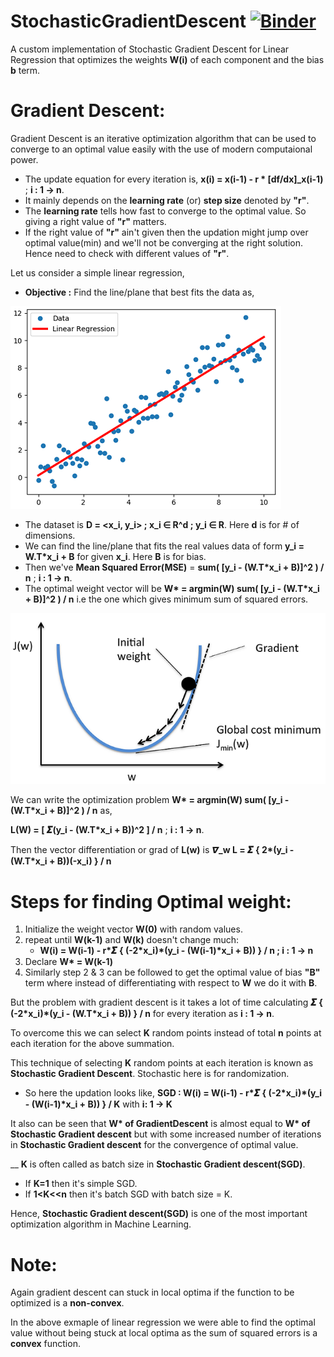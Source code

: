 # StochasticGradientDescent [![Binder](https://mybinder.org/badge_logo.svg)](https://mybinder.org/v2/gh/sanjay235/StochasticGradientDescent/master)

A custom implementation of Stochastic Gradient Descent for Linear Regression that optimizes the weights **W(i)** of each component and the bias **b** term.

# Gradient Descent:

Gradient Descent is an iterative optimization algorithm that can be used to converge to an optimal value easily with the use of modern computaional power.
  * The update equation for every iteration is, **x(i) = x(i-1) - r \* [df/dx]_x(i-1)** ; **i : 1 -> n**.
  * It mainly depends on the **learning rate** (or) **step size** denoted by **"r"**.
  * The **learning rate** tells how fast to converge to the optimal value. So giving a right value of **"r"** matters.
  * If the right value of **"r"** ain't given then the updation might jump over optimal value(min) and we'll not be converging at the right solution. Hence need to check with different values of **"r"**.

Let us consider a simple linear regression,
  
  * **Objective :** Find the line/plane that best fits the data as,
  
  ![Gradient Descent](./Images/LR.png)
  * The dataset is **D = <x_i, y_i> ; x_i ∈ R^d ; y_i ∈ R**. Here **d** is for # of dimensions.
  * We can find the line/plane that fits the real values data of form **y_i = W.T\*x_i + B** for given **x_i**. Here **B** is for bias. 
  * Then we've **Mean Squared Error(MSE)** = **sum( [y_i - (W.T\*x_i + B)]^2 ) / n** ; **i : 1 -> n**.
  * The optimal weight vector will be **W\* = argmin(W) sum( [y_i - (W.T\*x_i + B)]^2 ) / n** i.e the one which gives minimum sum of squared errors.

![Gradient Descent](./Images/Graph.png)

We can write the optimization problem **W\* = argmin(W) sum( [y_i - (W.T\*x_i + B)]^2 ) / n** as,

**L(W) = [ 𝜮(y_i - (W.T\*x_i + B))^2 ] / n** ; **i : 1 -> n**.

Then the vector differentiation or grad of **L(w)** is **𝞩_w L = 𝜮 { 2\*(y_i - (W.T\*x_i + B))(-x_i) } / n**

# Steps for finding Optimal weight:
1. Initialize the weight vector **W(0)** with random values.
2. repeat until **W(k-1)** and **W(k)** doesn't change much:
    * **W(i) = W(i-1) - r\*𝜮 { (-2\*x_i)\*(y_i - (W(i-1)\*x_i + B)) } / n ; i : 1 -> n**
3. Declare **W\* = W(k-1)**
4. Similarly step 2 & 3 can be followed to get the optimal value of bias **"B"** term where instead of differentiating with respect to **W** we do it with **B**.
    
But the problem with gradient descent is it takes a lot of time calculating **𝜮 { (-2\*x_i)\*(y_i - (W.T\*x_i + B)) } / n** for every iteration as **i : 1 -> n**.

To overcome this we can select **K** random points instead of total **n** points at each iteration for the above summation.

This technique of selecting **K** random points at each iteration is known as **Stochastic Gradient Descent**. Stochastic here is for randomization.
  * So here the updation looks like,
    **SGD : W(i) = W(i-1) - r\*𝜮 { (-2\*x_i)\*(y_i - (W(i-1)\*x_i + B)) } / K** with **i: 1 -> K**

It also can be seen that **W\* of GradientDescent** is almost equal to **W\* of Stochastic Gradient descent** but with some increased number of iterations in **Stochastic Gradient descent** for the convergence of optimal value.

__
**K** is often called as batch size in **Stochastic Gradient descent(SGD)**.
  * If **K=1** then it's simple SGD.
  * If **1<K<<n** then it's batch SGD with batch size = K.
  
Hence, **Stochastic Gradient descent(SGD)** is one of the most important optimization algorithm in Machine Learning.

# Note:
Again gradient descent can stuck in local optima if the function to be optimized is a **non-convex**.

In the above exmaple of linear regression we were able to find the optimal value without being stuck at local optima as the sum of squared errors is a **convex** function. 
